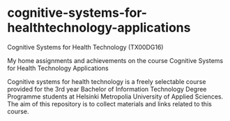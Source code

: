 # cognitive-systems-for-healthtechnology-applications
Cognitive Systems for Health Technology (TX00DG16)

My home assignments and achievements on the course Cognitive Systems for Health Technology Applications

Cognitive systems for health technology is a freely selectable course provided for the 3rd year Bachelor of Information Technology Degree Programme students at Helsinki Metropolia University of Applied Sciences. The aim of this repository is to collect materials and links related to this course.
